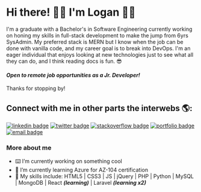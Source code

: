 # Hi there! 👋🏼 I'm Logan 👨‍💻
I'm a graduate with a Bachelor's in Software Engineering currently working on honing my skills in full-stack development to make the jump from 6yrs SysAdmin. My preferred stack is MERN but I know when the job can be done with vanilla code, and my career goal is to break into DevOps. I'm an eager individual that enjoys looking at new technologies just to see what all they can do, and I think reading docs is fun. 😎

#### *Open to remote job opportunities as a Jr. Developer!*

Thanks for stopping by!


## Connect with me in other parts the interwebs 🌎:
[![linkedin badge](https://img.shields.io/badge/Logan_Poynter-30302f?style=flat&logo=linkedin)](https://www.linkedin.com/in/logan-poynter)
[![twitter badge](https://img.shields.io/badge/@mystikdeveloped-30302f?style=flat&logo=twitter)](https://twitter.com/mystikdeveloped)
[![stackoverflow badge](https://img.shields.io/badge/StackOverflow-30302f?style=flat&logo=stack-overflow)](https://stackoverflow.com/users/12128403/mystik-developed)
[![portfolio badge](https://img.shields.io/badge/My_Portfolio-30302f?style=flat&logo=google-chrome)](https://mystikdeveloped.com)
[![email badge](https://img.shields.io/badge/Email_Me-30302f?style=flat&logo=gmail)](mailto:mystikdeveloped@gmail.com)

### More about me
- ⌨️ I’m currently working on something cool
- 🎉 I’m currently learning Azure for AZ-104 certification 
- 🚀 My skills include: HTML5 | CSS3 | JS | jQuery | PHP | Python | MySQL | MongoDB | React <b><i>(learning)</b></i> | Laravel <b><i>(learning x2)</b></i>
